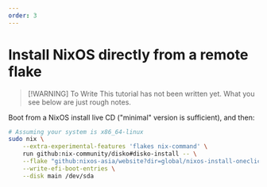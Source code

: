 ```yaml
---
order: 3
---
```


# Install NixOS directly from a remote flake

>[!WARNING] To Write
> This tutorial has not been written yet. What you see below are just rough notes.

Boot from a NixOS install live CD ("minimal" version is sufficient), and then:

```sh
# Assuming your system is x86_64-linux
sudo nix \
    --extra-experimental-features 'flakes nix-command' \
    run github:nix-community/disko#disko-install -- \
    --flake "github:nixos-asia/website?dir=global/nixos-install-oneclick#oneclick" \
    --write-efi-boot-entries \
    --disk main /dev/sda
```
